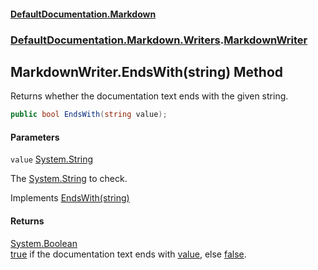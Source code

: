 #### [DefaultDocumentation\.Markdown](../../../../index.md 'index')
### [DefaultDocumentation\.Markdown\.Writers](../../../../index.md#DefaultDocumentation.Markdown.Writers 'DefaultDocumentation\.Markdown\.Writers').[MarkdownWriter](index.md 'DefaultDocumentation\.Markdown\.Writers\.MarkdownWriter')

## MarkdownWriter\.EndsWith\(string\) Method

Returns whether the documentation text ends with the given string\.

```csharp
public bool EndsWith(string value);
```
#### Parameters

<a name='DefaultDocumentation.Markdown.Writers.MarkdownWriter.EndsWith(string).value'></a>

`value` [System\.String](https://learn.microsoft.com/en-us/dotnet/api/system.string 'System\.String')

The [System\.String](https://learn.microsoft.com/en-us/dotnet/api/system.string 'System\.String') to check\.

Implements [EndsWith\(string\)](https://github.com/Doraku/DefaultDocumentation/blob/master/documentation/api/DefaultDocumentation/Api/IWriter/EndsWith(string).md 'DefaultDocumentation\.Api\.IWriter\.EndsWith\(System\.String\)')

#### Returns
[System\.Boolean](https://learn.microsoft.com/en-us/dotnet/api/system.boolean 'System\.Boolean')  
[true](https://docs.microsoft.com/en-us/dotnet/csharp/language-reference/builtin-types/bool 'https://docs\.microsoft\.com/en\-us/dotnet/csharp/language\-reference/builtin\-types/bool') if the documentation text ends with [value](EndsWith(string).md#DefaultDocumentation.Markdown.Writers.MarkdownWriter.EndsWith(string).value 'DefaultDocumentation\.Markdown\.Writers\.MarkdownWriter\.EndsWith\(string\)\.value'), else [false](https://docs.microsoft.com/en-us/dotnet/csharp/language-reference/builtin-types/bool 'https://docs\.microsoft\.com/en\-us/dotnet/csharp/language\-reference/builtin\-types/bool')\.